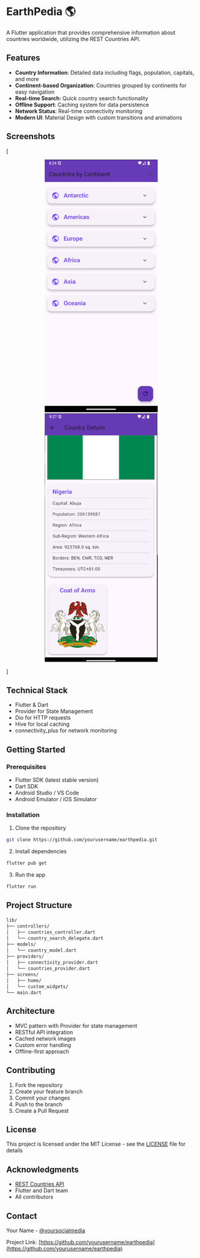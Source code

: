 # EarthPedia 🌎

A Flutter application that provides comprehensive information about countries worldwide, utilizing the REST Countries API.

## Features

- **Country Information**: Detailed data including flags, population, capitals, and more
- **Continent-based Organization**: Countries grouped by continents for easy navigation
- **Real-time Search**: Quick country search functionality
- **Offline Support**: Caching system for data persistence
- **Network Status**: Real-time connectivity monitoring
- **Modern UI**: Material Design with custom transitions and animations

## Screenshots

[<div align="center">
  <img src="screenshots/home_screen.png" width="300" alt="Home Screen"/>
  <img src="screenshots/country_details.png" width="300" alt="Country Details"/>
</div>]

## Technical Stack

- Flutter & Dart
- Provider for State Management
- Dio for HTTP requests
- Hive for local caching
- connectivity_plus for network monitoring

## Getting Started

### Prerequisites
- Flutter SDK (latest stable version)
- Dart SDK
- Android Studio / VS Code
- Android Emulator / iOS Simulator

### Installation

1. Clone the repository
```bash
git clone https://github.com/yourusername/earthpedia.git
```

2. Install dependencies
```bash
flutter pub get
```

3. Run the app
```bash
flutter run
```

## Project Structure
```
lib/
├── controllers/
│   ├── countries_controller.dart
│   └── country_search_delegate.dart
├── models/
│   └── country_model.dart
├── providers/
│   ├── connectivity_provider.dart
│   └── countries_provider.dart
├── screens/
│   ├── home/
│   └── custom_widgets/
└── main.dart
```

## Architecture

- MVC pattern with Provider for state management
- RESTful API integration
- Cached network images
- Custom error handling
- Offline-first approach

## Contributing

1. Fork the repository
2. Create your feature branch
3. Commit your changes
4. Push to the branch
5. Create a Pull Request

## License

This project is licensed under the MIT License - see the [LICENSE](LICENSE) file for details

## Acknowledgments

- [REST Countries API](https://restcountries.com)
- Flutter and Dart team
- All contributors

## Contact

Your Name - [@yoursocialmedia](https://twitter.com/yourusername)

Project Link: [https://github.com/yourusername/earthpedia](https://github.com/yourusername/earthpedia)
